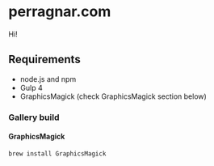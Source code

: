 # perragnar.com

Hi!

## Requirements

- node.js and npm
- Gulp 4
- GraphicsMagick (check GraphicsMagick section below)

### Gallery build

#### GraphicsMagick

```bash
brew install GraphicsMagick
```
